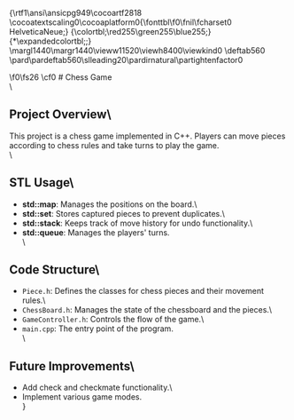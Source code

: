 {\rtf1\ansi\ansicpg949\cocoartf2818
\cocoatextscaling0\cocoaplatform0{\fonttbl\f0\fnil\fcharset0 HelveticaNeue;}
{\colortbl;\red255\green255\blue255;}
{\*\expandedcolortbl;;}
\margl1440\margr1440\vieww11520\viewh8400\viewkind0
\deftab560
\pard\pardeftab560\slleading20\pardirnatural\partightenfactor0

\f0\fs26 \cf0 # Chess Game\
\
## Project Overview\
This project is a chess game implemented in C++. Players can move pieces according to chess rules and take turns to play the game.\
\
## STL Usage\
- **std::map**: Manages the positions on the board.\
- **std::set**: Stores captured pieces to prevent duplicates.\
- **std::stack**: Keeps track of move history for undo functionality.\
- **std::queue**: Manages the players' turns.\
\
## Code Structure\
- `Piece.h`: Defines the classes for chess pieces and their movement rules.\
- `ChessBoard.h`: Manages the state of the chessboard and the pieces.\
- `GameController.h`: Controls the flow of the game.\
- `main.cpp`: The entry point of the program.\
\
## Future Improvements\
- Add check and checkmate functionality.\
- Implement various game modes.\
}